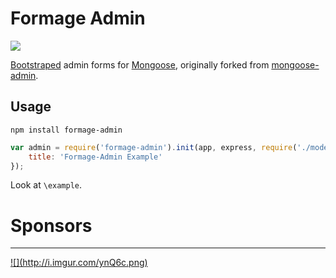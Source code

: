 Formage Admin
=============

![](http://i.imgur.com/9vVHCPY.png)

[Bootstraped](http://twitter.github.com/bootstrap/) admin forms for [Mongoose](http://mongoosejs.com/),
originally forked from [mongoose-admin](https://github.com/marccampbell/mongoose-admin).

Usage
------------
`npm install formage-admin`

```js
var admin = require('formage-admin').init(app, express, require('./models'), {
    title: 'Formage-Admin Example'
});
```

Look at `\example`.


Sponsors
========
<hr />
<a id="stormlogo" href="http://www.jetbrains.com/webstorm/" alt="Smart IDE for web development with HTML Editor, CSS &amp; JavaScript support" title="Smart IDE for web development with HTML Editor, CSS &amp; JavaScript support">
  ![](http://i.imgur.com/ynQ6c.png)
</a>